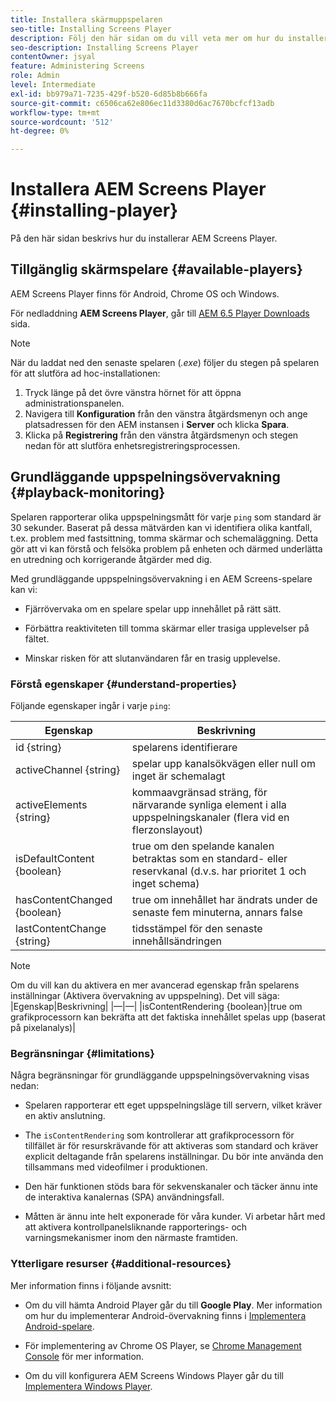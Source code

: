 ```yaml
---
title: Installera skärmuppspelaren
seo-title: Installing Screens Player
description: Följ den här sidan om du vill veta mer om hur du installerar tillgängliga AEM Screens Player.
seo-description: Installing Screens Player
contentOwner: jsyal
feature: Administering Screens
role: Admin
level: Intermediate
exl-id: bb979a71-7235-429f-b520-6d85b8b666fa
source-git-commit: c6506ca62e806ec11d3380d6ac7670bcfcf13adb
workflow-type: tm+mt
source-wordcount: '512'
ht-degree: 0%

---
```


# Installera AEM Screens Player {#installing-player}

På den här sidan beskrivs hur du installerar AEM Screens Player.

## Tillgänglig skärmspelare {#available-players}

AEM Screens Player finns för Android, Chrome OS och Windows.

För nedladdning **AEM Screens Player**, går till [AEM 6.5 Player Downloads](https://download.macromedia.com/screens/) sida.

>[!NOTE]
>
>När du laddat ned den senaste spelaren (*.exe*) följer du stegen på spelaren för att slutföra ad hoc-installationen:
>
>1. Tryck länge på det övre vänstra hörnet för att öppna administrationspanelen.
>1. Navigera till **Konfiguration** från den vänstra åtgärdsmenyn och ange platsadressen för den AEM instansen i **Server** och klicka **Spara**.
>1. Klicka på **Registrering** från den vänstra åtgärdsmenyn och stegen nedan för att slutföra enhetsregistreringsprocessen.


## Grundläggande uppspelningsövervakning {#playback-monitoring}

Spelaren rapporterar olika uppspelningsmått för varje `ping` som standard är 30 sekunder. Baserat på dessa mätvärden kan vi identifiera olika kantfall, t.ex. problem med fastsittning, tomma skärmar och schemaläggning. Detta gör att vi kan förstå och felsöka problem på enheten och därmed underlätta en utredning och korrigerande åtgärder med dig.

Med grundläggande uppspelningsövervakning i en AEM Screens-spelare kan vi:

* Fjärrövervaka om en spelare spelar upp innehållet på rätt sätt.

* Förbättra reaktiviteten till tomma skärmar eller trasiga upplevelser på fältet.

* Minskar risken för att slutanvändaren får en trasig upplevelse.

### Förstå egenskaper {#understand-properties}

Följande egenskaper ingår i varje `ping`:

| Egenskap | Beskrivning |
|---|---|
| id {string} | spelarens identifierare |
| activeChannel {string} | spelar upp kanalsökvägen eller null om inget är schemalagt |
| activeElements {string} | kommaavgränsad sträng, för närvarande synliga element i alla uppspelningskanaler (flera vid en flerzonslayout) |
| isDefaultContent {boolean} | true om den spelande kanalen betraktas som en standard- eller reservkanal (d.v.s. har prioritet 1 och inget schema) |
| hasContentChanged {boolean} | true om innehållet har ändrats under de senaste fem minuterna, annars false |
| lastContentChange {string} | tidsstämpel för den senaste innehållsändringen |

>[!NOTE]
>Om du vill kan du aktivera en mer avancerad egenskap från spelarens inställningar (Aktivera övervakning av uppspelning). Det vill säga:
>|Egenskap|Beskrivning|
>|—|—|
>|isContentRendering {boolean}|true om grafikprocessorn kan bekräfta att det faktiska innehållet spelas upp (baserat på pixelanalys)|

### Begränsningar {#limitations}

Några begränsningar för grundläggande uppspelningsövervakning visas nedan:

* Spelaren rapporterar ett eget uppspelningsläge till servern, vilket kräver en aktiv anslutning.

* The `isContentRendering` som kontrollerar att grafikprocessorn för tillfället är för resurskrävande för att aktiveras som standard och kräver explicit deltagande från spelarens inställningar. Du bör inte använda den tillsammans med videofilmer i produktionen.

* Den här funktionen stöds bara för sekvenskanaler och täcker ännu inte de interaktiva kanalernas (SPA) användningsfall.

* Måtten är ännu inte helt exponerade för våra kunder. Vi arbetar hårt med att aktivera kontrollpanelsliknande rapporterings- och varningsmekanismer inom den närmaste framtiden.

### Ytterligare resurser {#additional-resources}

Mer information finns i följande avsnitt:

* Om du vill hämta Android Player går du till **Google Play**. Mer information om hur du implementerar Android-övervakning finns i [Implementera Android-spelare](implementing-android-player.md).

* För implementering av Chrome OS Player, se [Chrome Management Console](implementing-chrome-os-player.md) för mer information.

* Om du vill konfigurera AEM Screens Windows Player går du till [Implementera Windows Player](implementing-windows-player.md).
